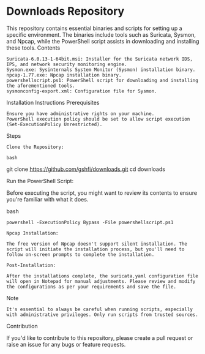 # Downloads Repository

This repository contains essential binaries and scripts for setting up a specific environment. The binaries include tools such as Suricata, Sysmon, and Npcap, while the PowerShell script assists in downloading and installing these tools.
Contents

    Suricata-6.0.13-1-64bit.msi: Installer for the Suricata network IDS, IPS, and network security monitoring engine.
    Sysmon.exe: Sysinternals System Monitor (Sysmon) installation binary.
    npcap-1.77.exe: Npcap installation binary.
    powershellscript.ps1: PowerShell script for downloading and installing the aforementioned tools.
    sysmonconfig-export.xml: Configuration file for Sysmon.

Installation Instructions
Prerequisites

    Ensure you have administrative rights on your machine.
    PowerShell execution policy should be set to allow script execution (Set-ExecutionPolicy Unrestricted).

Steps

    Clone the Repository:

    bash

git clone https://github.com/gshfi/downloads.git
cd downloads

Run the PowerShell Script:

Before executing the script, you might want to review its contents to ensure you're familiar with what it does.

bash

    powershell -ExecutionPolicy Bypass -File powershellscript.ps1

    Npcap Installation:

    The free version of Npcap doesn't support silent installation. The script will initiate the installation process, but you'll need to follow on-screen prompts to complete the installation.

    Post-Installation:

    After the installations complete, the suricata.yaml configuration file will open in Notepad for manual adjustments. Please review and modify the configurations as per your requirements and save the file.

Note

    It's essential to always be careful when running scripts, especially with administrative privileges. Only run scripts from trusted sources.

Contribution

If you'd like to contribute to this repository, please create a pull request or raise an issue for any bugs or feature requests.